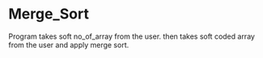 # Merge_Sort
Program takes soft  no_of_array from the user. then takes soft coded array from the user and apply merge sort.
